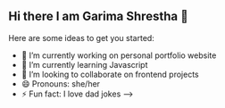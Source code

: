 ## Hi there I am Garima Shrestha 👋



Here are some ideas to get you started:

- 🔭 I’m currently working on personal portfolio website
- 🌱 I’m currently learning Javascript
- 👯 I’m looking to collaborate on frontend projects 
- 😄 Pronouns: she/her
- ⚡ Fun fact: I love dad jokes
-->
